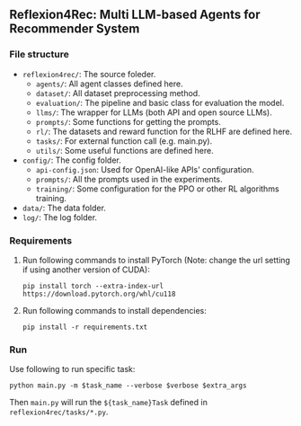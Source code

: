 ## Reflexion4Rec: Multi LLM-based Agents for Recommender System

### File structure

- `reflexion4rec/`: The source foleder.
    - `agents/`: All agent classes defined here.
    - `dataset/`: All dataset preprocessing method.
    - `evaluation/`: The pipeline and basic class for evaluation the model.
    - `llms/`: The wrapper for LLMs (both API and open source LLMs).
    - `prompts/`: Some functions for getting the prompts.
    - `rl/`: The datasets and reward function for the RLHF are defined here.
    - `tasks/`: For external function call (e.g. main.py).
    - `utils/`: Some useful functions are defined here.
- `config/`: The config folder.
    - `api-config.json`: Used for OpenAI-like APIs' configuration.
    - `prompts/`: All the prompts used in the experiments.
    - `training/`: Some configuration for the PPO or other RL algorithms training.
- `data/`: The data folder.
- `log/`: The log folder.

### Requirements

1. Run following commands to install PyTorch (Note: change the url setting if using another version of CUDA):
    ```shell
    pip install torch --extra-index-url https://download.pytorch.org/whl/cu118
    ```
2. Run following commands to install dependencies:
    ```shell
    pip install -r requirements.txt
    ```

### Run

Use following to run specific task:
```shell
python main.py -m $task_name --verbose $verbose $extra_args
```

Then `main.py` will run the `${task_name}Task` defined in `reflexion4rec/tasks/*.py`.
